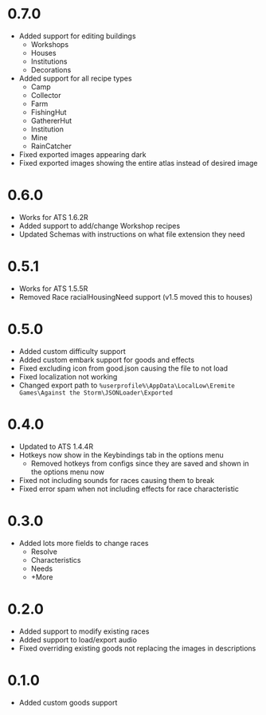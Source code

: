 # 0.7.0
- Added support for editing buildings
  - Workshops
  - Houses
  - Institutions
  - Decorations
- Added support for all recipe types
  - Camp
  - Collector
  - Farm
  - FishingHut
  - GathererHut
  - Institution
  - Mine
  - RainCatcher
- Fixed exported images appearing dark
- Fixed exported images showing the entire atlas instead of desired image

# 0.6.0
- Works for ATS 1.6.2R
- Added support to add/change Workshop recipes
- Updated Schemas with instructions on what file extension they need

# 0.5.1
- Works for ATS 1.5.5R
- Removed Race racialHousingNeed support (v1.5 moved this to houses)

# 0.5.0
- Added custom difficulty support
- Added custom embark support for goods and effects
- Fixed excluding icon from good.json causing the file to not load
- Fixed localization not working
- Changed export path to `%userprofile%\AppData\LocalLow\Eremite Games\Against the Storm\JSONLoader\Exported`

# 0.4.0
- Updated to ATS 1.4.4R
- Hotkeys now show in the Keybindings tab in the options menu
  - Removed hotkeys from configs since they are saved and shown in the options menu now
- Fixed not including sounds for races causing them to break
- Fixed error spam when not including effects for race characteristic

# 0.3.0
- Added lots more fields to change races
  - Resolve
  - Characteristics
  - Needs
  - +More

# 0.2.0
- Added support to modify existing races
- Added support to load/export audio
- Fixed overriding existing goods not replacing the images in descriptions

# 0.1.0
- Added custom goods support